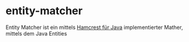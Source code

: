 # entity-matcher

Entity Matcher ist ein mittels [Hamcrest für Java](http://hamcrest.org/JavaHamcrest/) implementierter Mather, mittels dem Java Entities 
